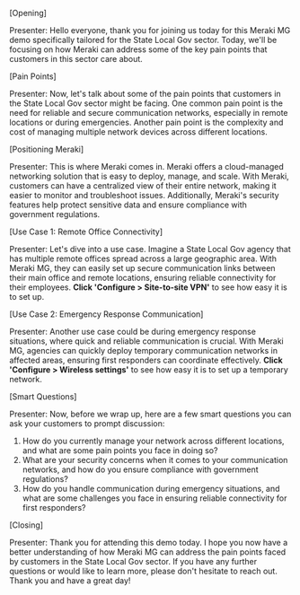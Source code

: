 [Opening]

Presenter: Hello everyone, thank you for joining us today for this Meraki MG demo specifically tailored for the State Local Gov sector. Today, we'll be focusing on how Meraki can address some of the key pain points that customers in this sector care about. 

[Pain Points]

Presenter: Now, let's talk about some of the pain points that customers in the State Local Gov sector might be facing. One common pain point is the need for reliable and secure communication networks, especially in remote locations or during emergencies. Another pain point is the complexity and cost of managing multiple network devices across different locations. 

[Positioning Meraki]

Presenter: This is where Meraki comes in. Meraki offers a cloud-managed networking solution that is easy to deploy, manage, and scale. With Meraki, customers can have a centralized view of their entire network, making it easier to monitor and troubleshoot issues. Additionally, Meraki's security features help protect sensitive data and ensure compliance with government regulations.

[Use Case 1: Remote Office Connectivity]

Presenter: Let's dive into a use case. Imagine a State Local Gov agency that has multiple remote offices spread across a large geographic area. With Meraki MG, they can easily set up secure communication links between their main office and remote locations, ensuring reliable connectivity for their employees. **Click 'Configure > Site-to-site VPN'** to see how easy it is to set up.

[Use Case 2: Emergency Response Communication]

Presenter: Another use case could be during emergency response situations, where quick and reliable communication is crucial. With Meraki MG, agencies can quickly deploy temporary communication networks in affected areas, ensuring first responders can coordinate effectively. **Click 'Configure > Wireless settings'** to see how easy it is to set up a temporary network.

[Smart Questions]

Presenter: Now, before we wrap up, here are a few smart questions you can ask your customers to prompt discussion:
1. How do you currently manage your network across different locations, and what are some pain points you face in doing so?
2. What are your security concerns when it comes to your communication networks, and how do you ensure compliance with government regulations?
3. How do you handle communication during emergency situations, and what are some challenges you face in ensuring reliable connectivity for first responders?

[Closing]

Presenter: Thank you for attending this demo today. I hope you now have a better understanding of how Meraki MG can address the pain points faced by customers in the State Local Gov sector. If you have any further questions or would like to learn more, please don't hesitate to reach out. Thank you and have a great day!
